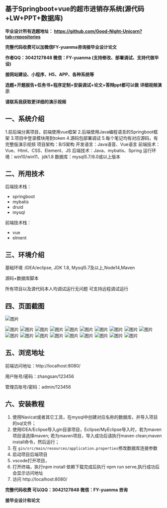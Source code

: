 ## 基于Springboot+vue的超市进销存系统(源代码+LW+PPT+数据库)
**毕业设计所有选题地址： https://github.com/Good-Night-Unicorn?tab=repositories**

**完整代码收费可以加微信FY-yuanma咨询接毕业设计论文**

**作者QQ：3042127848 微信：FY-yuanma (支持修改、部署调试、支持代做毕设)**

**接网站建设、小程序、H5、APP、各种系统等**

**选题+开题报告+任务书+程序定制+安装调试+论文+答辩ppt都可以做**
**详细视频演示**

**请联系我获取更详细的演示视频**

## 一、系统介绍

1.前后端分离项目，前端使用vue框架
2.后端使用Java编程语言的Springboot框架
3.项目中登录模块用到token
4.源码包部署调试
5.每个笔记均有对应源码，有完整版演示视频
项目架构：B/S架构
开发语言：Java语音、Vue语言
前端技术：Vue、Html、CSS、Element、JS
后端技术：Java、mybatis、Spring
运行环境：win10/win11、jdk1.8
数据库：mysql5.7/8.0或以上版本

## 二、所用技术

后端技术栈：

- springboot
- mybatis
- druid
- mysql

前端技术栈：

- vue
- elment



## 三、环境介绍

基础环境 :IDEA/eclipse, JDK 1.8, Mysql5.7及以上,Node14,Maven

源码+数据库脚本

所有项目以及源代码本人均调试运行无问题 可支持远程调试运行

## 四、页面截图
![图片](https://github.com/user-attachments/assets/1aa76791-6d47-4f27-b6f1-4712afb24d7e)

![图片](https://github.com/user-attachments/assets/8bc0e590-d379-4bac-b9d6-12a2550c8a66)
![图片](https://github.com/user-attachments/assets/90bca256-4782-4350-a99c-2ef0cb71e891)
![图片](https://github.com/user-attachments/assets/b58a74c4-0c9c-4729-bd75-ea5347bba993)
![图片](https://github.com/user-attachments/assets/1e8eb628-e488-4bc9-9dea-7c5d55671ba0)
![图片](https://github.com/user-attachments/assets/3ac7cbf1-3fee-4af1-9644-792e3103ae4a)
![图片](https://github.com/user-attachments/assets/ed2ac28c-a66e-466b-ae72-18b954ae38e1)
![图片](https://github.com/user-attachments/assets/ab5f4259-ea63-41a6-b520-8ee4edad3f87)
![图片](https://github.com/user-attachments/assets/555d6e20-f218-4798-a7ab-d5875f219c4f)
![图片](https://github.com/user-attachments/assets/e702153a-db23-4590-ba1d-ec662a02fc71)
![图片](https://github.com/user-attachments/assets/ab7981be-1f2e-432a-93e5-9727fbfb8cef)
![图片](https://github.com/user-attachments/assets/9606cd9c-317c-4176-9f86-9fac04f13151)
![图片](https://github.com/user-attachments/assets/fca5fd30-03bf-4f4e-9c1a-b76af7c4dcb2)
![图片](https://github.com/user-attachments/assets/e03c3929-d5bd-4c6e-a4ea-13cdd51d8919)
![图片](https://github.com/user-attachments/assets/9d2224df-f6ba-47c6-9dcd-d8ccc928d1c5)
![图片](https://github.com/user-attachments/assets/97ad2dae-ff7e-493d-ab9e-e74afbceb3d6)
![图片](https://github.com/user-attachments/assets/019e715a-4a6c-4855-a9f4-ebe8b9a473c1)
![图片](https://github.com/user-attachments/assets/8d165e2d-6c59-45c0-bcd3-046331cdff1f)
![图片](https://github.com/user-attachments/assets/28eac23b-7150-41f8-b9f7-5560b78d3108)
![图片](https://github.com/user-attachments/assets/b333b072-075f-4306-b7f8-96b2fe0de686)


## 五、浏览地址

前端访问地址：http://localhost:8080/

用户账号/密码：zhangsan/123456

管理员账号/密码：admin/123456  

## 六、安装教程

1. 使用Navicat或者其它工具，在mysql中创建对应名称的数据库，并导入项目的sql文件；
2. 使用IDEA/Eclipse导入gin目录项目，Eclipse/MyEclipse导入时，若为maven项目请选择maven;
   若为maven项目，导入成功后请执行maven clean;maven install命令，然后运行；
3. 在 `gin/src/main/resources/application.properties`修改数据库连接参数
4. 启动项目后端项目 
5. vscode打开项目，
6. 打开终端，执行npm install 依赖下载完成后执行 npm run serve,执行成功后会显示访问地址
7. 访问  http://localhost:8080/

**完整代码收费  可以QQ：3042127848 微信：FY-yuanma 咨询**

**接毕业设计和论文**
